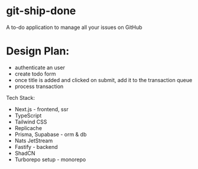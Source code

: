 # git-ship-done
A to-do application to manage all your issues on GitHub

# Design Plan:
- authenticate an user
- create todo form
- once title is added and clicked on submit, add it to the transaction queue
- process transaction


Tech Stack:

- Next.js - frontend, ssr
- TypeScript
- Tailwind CSS
- Replicache
- Prisma, Supabase - orm & db
- Nats JetStream 
- Fastify - backend
- ShadCN
- Turborepo setup - monorepo

